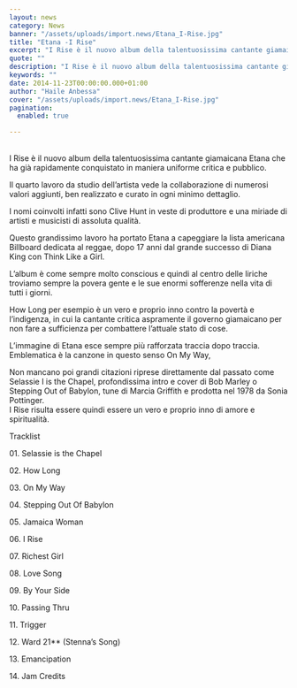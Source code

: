 ```yaml
---
layout: news
category: News
banner: "/assets/uploads/import.news/Etana_I-Rise.jpg"
title: "Etana -I Rise"
excerpt: "I Rise è il nuovo album della talentuosissima cantante giamaicana Etana  che ha già rapidamente conquistato in maniera uniforme critica e pubblico.   Il quarto lavoro da studio dell’artista vede la collaborazione di numerosi valori aggiunti, ben realizzato e curato in ogni minimo dettaglio. I nomi coinvolti infatti sono Clive Hunt in veste di produttore [&hellip"
quote: ""
description: "I Rise è il nuovo album della talentuosissima cantante giamaicana Etana  che ha già rapidamente conquistato in maniera uniforme critica e pubblico.   Il quarto lavoro da studio dell’artista vede la collaborazione di numerosi valori aggiunti, ben realizzato e curato in ogni minimo dettaglio. I nomi coinvolti infatti sono Clive Hunt in veste di produttore [&hellip"
keywords: ""
date: 2014-11-23T00:00:00.000+01:00
author: "Haile Anbessa"
cover: "/assets/uploads/import.news/Etana_I-Rise.jpg"
pagination:
  enabled: true

---
```


[](https://hotmc.com/wp-content/uploads/2014/11/Etana%5FI-Rise.jpg)  
I Rise è il nuovo album della talentuosissima cantante giamaicana Etana che ha già rapidamente conquistato in maniera uniforme critica e pubblico.

Il quarto lavoro da studio dell’artista vede la collaborazione di numerosi valori aggiunti, ben realizzato e curato in ogni minimo dettaglio.

I nomi coinvolti infatti sono Clive Hunt in veste di produttore e una miriade di artisti e musicisti di assoluta qualità.

Questo grandissimo lavoro ha portato Etana a capeggiare la lista americana Billboard dedicata al reggae, dopo 17 anni dal grande successo di Diana King con Think Like a Girl.

L’album è come sempre molto conscious e quindi al centro delle liriche troviamo sempre la povera gente e le sue enormi sofferenze nella vita di tutti i giorni.

How Long per esempio è un vero e proprio inno contro la povertà e l’indigenza, in cui la cantante critica aspramente il governo giamaicano per non fare a sufficienza per combattere l’attuale stato di cose.

L’immagine di Etana esce sempre più rafforzata traccia dopo traccia. Emblematica è la canzone in questo senso On My Way,

Non mancano poi grandi citazioni riprese direttamente dal passato come Selassie I is the Chapel, profondissima intro e cover di Bob Marley o Stepping Out of Babylon, tune di Marcia Griffith e prodotta nel 1978 da Sonia Pottinger.  
I Rise risulta essere quindi essere un vero e proprio inno di amore e spiritualità.

Tracklist

01\. Selassie is the Chapel

02\. How Long

03\. On My Way

04\. Stepping Out Of Babylon

05\. Jamaica Woman

06\. I Rise

07\. Richest Girl

08\. Love Song

09\. By Your Side

10\. Passing Thru

11\. Trigger

12\. Ward 21\*\* (Stenna’s Song)

13\. Emancipation

14\. Jam Credits